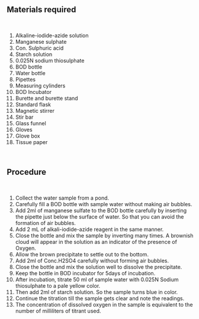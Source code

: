 ## Materials required
 
&nbsp;

1. Alkaline-iodide-azide solution
2. Manganese sulphate
3. Con. Sulphuric acid
4. Starch solution
5. 0.025N sodium thiosulphate
6. BOD bottle
7. Water bottle
8. Pipettes
9. Measuring cylinders
10. BOD Incubator
11. Burette and burette stand
12. Standard flask
13. Magnetic stirrer
14. Stir bar
15. Glass funnel
16. Gloves
17. Glove box
18. Tissue paper
 
&nbsp;
 

## Procedure
 
&nbsp;
 

1. Collect the water sample from a pond.
2. Carefully fill a BOD bottle with sample water without making air bubbles.
3. Add 2ml of manganese sulfate to the BOD bottle carefully by inserting the pipette just below the surface of water. So that you can avoid the formation of air bubbles.
4. Add 2 mL of alkali-iodide-azide reagent in the same manner.
5. Close the bottle and mix the sample by inverting many times. A brownish cloud will appear in the solution as an indicator of the presence of Oxygen.
6. Allow the brown precipitate to settle out to the bottom.
7. Add 2ml of Conc.H2SO4 carefully without forming air bubbles.
8. Close the bottle and mix the solution well to dissolve the precipitate.
9. Keep the bottle in BOD incubator for 5days of incubation.
10. After incubation, titrate 50 ml of sample water with 0.025N Sodium thiosulphate to a pale yellow color.
11. Then add 2ml of starch solution. So the sample turns blue in color.
12. Continue the titration till the sample gets clear and note the readings.
13. The concentration of dissolved oxygen in the sample is equivalent to the number of milliliters of titrant used.
